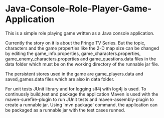 # Java-Console-Role-Player-Game-Application

This is a simple role playing game written as a Java console application.

Currently the story on it is about the Fringe TV Series. But the topic, characters and the game properties like the 2-D map size can be changed by editing the game_info.properties, game_characters.properties, game_enemy_characters.properties and game_questions.data files in the data folder which must be on the working directory of the runnable jar file.

The persistent stores used in the game are game_players.data and saved_games.data files which are also in data folder.

For unit tests JUnit library and for logging slf4j with log4j is used. To continuosly build,test and package the application Maven is used with the maven-surefire-plugin to run JUnit tests and maven-assembly-plugin to create a runnable jar. Using 'mvn package' command, the application can be packaged as a runnable jar with the test cases runned.
